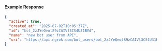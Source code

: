 <!-- Code generated for API Clients. DO NOT EDIT. -->

#### Example Response

```json
{
  "active": true,
  "created_at": "2025-07-02T10:05:37Z",
  "id": "bot_2zJYeQeot89zCAIVl3CS4U31BVd",
  "name": "new bot user from API",
  "uri": "https://api.ngrok.com/bot_users/bot_2zJYeQeot89zCAIVl3CS4U31BVd"
}
```
